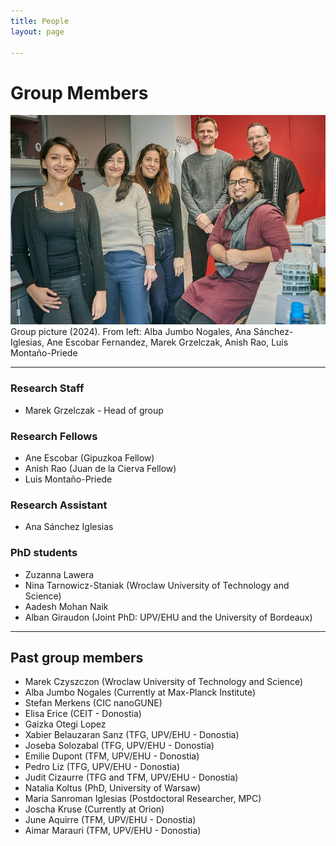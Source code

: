 ```yaml
---
title: People
layout: page

---
```

# Group Members

<img class="image" src="/assets/images/ColSysChem_2024.jpg" alt="Alt Text">
<figcaption class="caption">Group picture (2024). From left: Alba Jumbo Nogales, Ana Sánchez-Iglesias, Ane Escobar Fernandez, Marek Grzelczak, Anish Rao, Luis Montaño-Priede</figcaption>

---

### Research Staff

- Marek Grzelczak - Head of group

### Research Fellows

- Ane Escobar (Gipuzkoa Fellow)
- Anish Rao (Juan de la Cierva Fellow)
- Luis Montaño-Priede

### Research Assistant

- Ana Sánchez Iglesias

### PhD students

- Zuzanna Lawera
- Nina Tarnowicz-Staniak (Wroclaw University of Technology and Science)
- Aadesh Mohan Naik
- Alban Giraudon (Joint PhD: UPV/EHU and the University of Bordeaux) 

---

## Past group members

- Marek Czyszczon (Wroclaw University of Technology and Science)
- Alba Jumbo Nogales (Currently at Max-Planck Institute)
- Stefan Merkens (CIC nanoGUNE)
- Elisa Erice (CEIT - Donostia)
- Gaizka Otegi Lopez
- Xabier Belauzaran Sanz (TFG, UPV/EHU - Donostia)
- Joseba Solozabal (TFG, UPV/EHU - Donostia)
- Emilie Dupont (TFM, UPV/EHU - Donostia)
- Pedro Liz (TFG, UPV/EHU - Donostia)
- Judit Cizaurre (TFG and TFM, UPV/EHU - Donostia)
- Natalia Koltus (PhD, University of Warsaw)
- Maria Sanroman Iglesias (Postdoctoral Researcher, MPC)
- Joscha Kruse (Currently at Orion)
- June Aquirre (TFM, UPV/EHU - Donostia)
- Aimar Marauri (TFM, UPV/EHU - Donostia)

